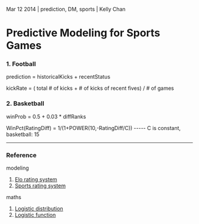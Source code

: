Mar 12 2014 | prediction, DM, sports | Kelly Chan
# Predictive Modeling for Sports Games

### 1. Football

prediction = historicalKicks + recentStatus

kickRate = ( total # of kicks + # of kicks of recent fives) / # of games

### 2. Basketball

winProb = 0.5 + 0.03 * diffRanks  

WinPct(RatingDiff) = 1/(1+POWER(10,-RatingDiff/C))  \----- C is constant, basketball: 15

---
### Reference
modeling
1. [Elo rating system](http://en.wikipedia.org/wiki/Elo_rating_system)
2. [Sports rating system](http://en.wikipedia.org/wiki/Sports_rating_system)

maths
1. [Logistic distribution](http://en.wikipedia.org/wiki/Logistic_distribution)
2. [Logistic function](http://en.wikipedia.org/wiki/Logistic_curve)
